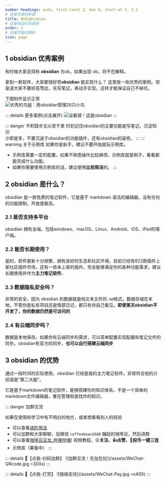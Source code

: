 ```yaml
---
number headings: auto, first-level 2, max 6, start-at 1, 1.1
# 这是文章的标题
title: 初识obsidian
# 这是侧边栏的顺序
order: 1
# 这是页面的图标
icon: page
---
```

## 1 obsidian 优秀案例
有时候大家会简称 **obsidian** 为ob，如果出现 ob，将不在解释。

拿到一款软件，大家都很好奇**obsidian** 能实现什么？
这里放一些优秀的案例。但是请大家不要好高骛远，先写笔记，再动手实现。这样才能保证自己不掉坑。

下图附件显示正常  
![优秀的鸟姐：用obsidian管理26只小鸟](/assets/1.png)

::: details 更多案例(点击展开)
![没看错！这是obsidian](/assets/2.png)
:::

::: danger 不积跬步无以至千里
时刻记住obsidian的主要功能是写笔记，沉淀知识  
少即是多，不要沉迷于obsidian的功能插件，还有obsidian的装修。
:::
::: warning 关于示例库
如果你是新手，建议不要开始就玩示例库。  

- 示例库需要一定的配置，如果不熟悉操作比较麻烦。示例库就是例子，看看都能完成什么功能。
- 如果你需要使用示例库的话，建议使用**比较简洁**的。
:::

## 2 obsidian 是什么？
obsidian 是一款免费的笔记软件，它是基于 markdown 语法的编辑器。没有任何的功能限制，开放度极高。

### 2.1 是否支持多平台
obsidian 拥有全端，包括windows、macOS、Linux、Android、iOS、iPad的客户端。

### 2.2 能否长期使用？
是的，软件更新十分频繁，拥有良好的生态和社区环境。目前已经有822款插件上架社区插件市场，还有一些未上架的插件。完全能够满足你的各种功能需求，建议长期使用并作为**主力笔记软件**。

### 2.3 数据隐私安全吗？
非常的安全，因为 obsidian 的数据就是纯文本文件的`.md`格式。数据存储在本地。不管你是私有项目还是情感日记，都只有你自己看见。**即使某天obsidian不开发了，你的数据仍然是可访问的**

### 2.4 有云端同步吗？
数据是本地保存。如果你有云端同步的需求，可以简单配置实现配置和笔记文件的同步。obsidian有官方的同步，**也可以自行搭建云端同步**

## 3 obsidian 的优势
通过一段时间的实际使用，obsidian 已经是我的主力笔记软件。非常符合他的介绍语是“第二大脑”。

它是基于markdown的笔记软件，能够搭建你的知识体系，不是一个简单的markdown文件编辑器，重在管理和查找你的知识。

::: danger 加群交流

如果在使用和学习中有不明白的地方，或者想看看别人的经验
- 可以查看[进阶用法](/zh/advanced)
- 可以加群和大家聊聊，加微信 `coffeebean1688` 蹦跶的咖啡豆，然后进群
- 可以查看[咖啡豆豆龙_哔哩哔哩](https://space.bilibili.com/618777356)) 视频教程。😜**关注、👍点赞、📀投币一键三连**
- 示例库（筹备中）
:::

::: details 🌱【点我-扫码加群】
![加群交流！先加在拉](/assets/WeChat-QRcode.jpg =300x) 
::: 

::: details 🍻【点我-打赏】
![随缘支持](/assets/WeChat-Pay.jpg =x400)
::: 

